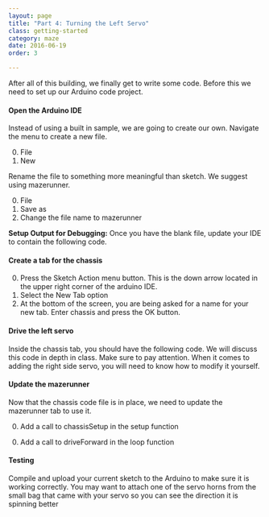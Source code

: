 ```yaml
---
layout: page
title: "Part 4: Turning the Left Servo"
class: getting-started
category: maze
date: 2016-06-19
order: 3

---
```


After all of this building, we finally get to write some code. Before this we need to set up our Arduino code project.

#### Open the Arduino IDE

Instead of using a built in sample, we are going to create our own. Navigate the menu to create a new file.

0. File
0. New

Rename the file to something more meaningful than sketch. We suggest using mazerunner.

0. File
0. Save as
0. Change the file name to mazerunner

**Setup Output for Debugging:**
Once you have the blank file, update your IDE to contain the following code.

<script src="https://gist.github.com/dennisburton/ad20d12bac85344132cbdc0997961926.js"></script>


#### Create a tab for the chassis

0. Press the Sketch Action menu button. This is the down arrow located
in the upper right corner of the arduino IDE.
0. Select the New Tab option
0. At the bottom of the screen, you are being asked for a name for your
new tab. Enter chassis and press the OK button.

#### Drive the left servo

Inside the chassis tab, you should have the following code. We will discuss this code in depth in class. Make sure to pay attention. When it comes to adding the right side servo, you will need to know how to modify it yourself.

<script src="https://gist.github.com/dennisburton/e913fd590993688e3e8c59200681f033.js"></script>

#### Update the mazerunner

Now that the chassis code file is in place, we need to update the mazerunner tab to use it. 

0. Add a call to chassisSetup in the setup function
<script src="https://gist.github.com/dennisburton/1b865ea78c66b7803f1f3824fb59475e.js"></script>
0. Add a call to driveForward in the loop function
<script src="https://gist.github.com/dennisburton/2114ddda2615a988b7a6d94dbf0a7b5b.js"></script>


#### Testing

Compile and upload your current sketch to the Arduino to make sure it is working correctly. You may want to attach one of the servo horns from the small bag that came with your servo so you can see the direction it is spinning better


